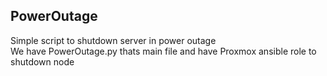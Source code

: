 ## PowerOutage
Simple script to shutdown server in power outage  
We have PowerOutage.py thats main file and have Proxmox ansible role to shutdown node  
